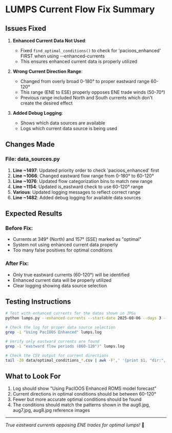 # LUMPS Current Flow Fix Summary

## Issues Fixed

1. **Enhanced Current Data Not Used**: 
   - Fixed `find_optimal_conditions()` to check for 'pacioos_enhanced' FIRST when using --enhanced-currents
   - This ensures enhanced current data is properly utilized

2. **Wrong Current Direction Range**:
   - Changed from overly broad 0-180° to proper eastward range 60-120°
   - This range (ENE to ESE) properly opposes ENE trade winds (50-70°)
   - Previous range included North and South currents which don't create the desired effect

3. **Added Debug Logging**:
   - Shows which data sources are available
   - Logs which current data source is being used

## Changes Made

### File: data_sources.py

1. **Line ~1497**: Updated priority order to check 'pacioos_enhanced' first
2. **Line ~1066**: Changed eastward flow range from 0-180° to 60-120°
3. **Line ~1076**: Updated flow categorization bins to match new range
4. **Line ~1154**: Updated is_eastward check to use 60-120° range
5. **Various**: Updated logging messages to reflect correct range
6. **Line ~1482**: Added debug logging for available data sources

## Expected Results

### Before Fix:
- Currents at 349° (North) and 157° (SSE) marked as "optimal"
- System not using enhanced current data properly
- Too many false positives for optimal conditions

### After Fix:
- Only true eastward currents (60-120°) will be identified
- Enhanced current data will be properly utilized
- Clear logging showing data source selection

## Testing Instructions

```bash
# Test with enhanced currents for the dates shown in JPGs
python lumps.py --enhanced-currents --start-date 2025-08-06 --days 3 --verbose

# Check the log for proper data source selection
grep -i "Using PacIOOS Enhanced" lumps.log

# Verify only eastward currents are found
grep -i "eastward flow periods (060-120°)" lumps.log

# Check the CSV output for current directions
tail -20 data/optimal_conditions_*.csv | awk -F',' '{print $1, "dir:", $3}'
```

## What to Look For

1. Log should show "Using PacIOOS Enhanced ROMS model forecast"
2. Current directions in optimal conditions should be between 60-120°
3. Fewer but more accurate optimal conditions should be found
4. The conditions should match the patterns shown in the aug6.jpg, aug7.jpg, aug8.jpg reference images

---
*True eastward currents opposing ENE trades for optimal lumps!* 🌊
